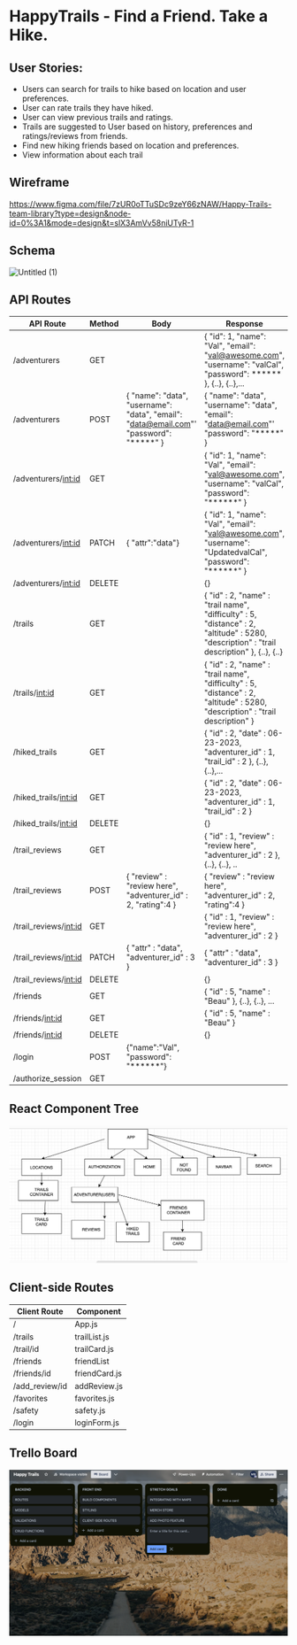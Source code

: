 # HappyTrails - Find a Friend. Take a Hike. 

## User Stories:
- Users can search for trails to hike based on location and user preferences.
- User can rate trails they have hiked.
- User can view previous trails and ratings.
- Trails are suggested to User based on history, preferences and ratings/reviews from friends.
- Find new hiking friends based on location and preferences. 
- View information about each trail

## Wireframe
https://www.figma.com/file/7zUR0oTTuSDc9zeY66zNAW/Happy-Trails-team-library?type=design&node-id=0%3A1&mode=design&t=slX3AmVv58niUTyR-1



## Schema
![Untitled (1)](https://github.com/rachelsteiner91/HappyTrails/assets/128323898/97128a69-8d55-4e34-a566-c89a23f67764)



## API Routes
| API Route                | Method | Body                                                                                   | Response                                                                                                                                                          |
|--------------------------|--------|----------------------------------------------------------------------------------------|-------------------------------------------------------------------------------------------------------------------------------------------------------------------|
| /adventurers             | GET    |                                                                                        | { "id": 1, "name": "Val", "email": "val@awesome.com", "username": "valCal", "password": ****** }, {..}, {..},...                                                  |
| /adventurers             | POST   | { "name": "data", "username": "data", "email": "data@email.com"' "password": "*****" } | { "name": "data", "username": "data", "email": "data@email.com"' "password": "*****" }                                                                            |
| /adventurers/<int:id>    | GET    |                                                                                        | { "id": 1, "name": "Val", "email": "val@awesome.com", "username": "valCal", "password": "******"  }                                                               |
| /adventurers/<int:id>    | PATCH  | { "attr":"data"}                                                                       | { "id": 1, "name": "Val", "email": "val@awesome.com", "username": "UpdatedvalCal", "password": "******"  }                                                        |
| /adventurers/<int:id>    | DELETE |                                                                                        | {}                                                                                                                                                                |
| /trails                  | GET    |                                                                                        | {     "id" : 2,     "name" : "trail name",     "difficulty" : 5,     "distance" : 2,     "altitude" : 5280,     "description" : "trail description" }, {..}, {..} |
| /trails/<int:id>         | GET    |                                                                                        | {     "id" : 2,     "name" : "trail name",     "difficulty" : 5,     "distance" : 2,     "altitude" : 5280,     "description" : "trail description" }             |
| /hiked_trails            | GET    |                                                                                        | {     "id" : 2,     "date" : 06-23-2023,     "adventurer_id" : 1,     "trail_id" : 2 }, {..}, {..},...                                                            |
| /hiked_trails/<int:id>   | GET    |                                                                                        | {     "id" : 2,     "date" : 06-23-2023,     "adventurer_id" : 1,     "trail_id" : 2 }                                                                            |
| /hiked_trails/<int:id>   | DELETE |                                                                                        | {}                                                                                                                                                                |
| /trail_reviews           | GET    |                                                                                        | {     "id" : 1,     "review" : "review here",     "adventurer_id" : 2 }, {..}, {..}, ..                                                                           |
| /trail_reviews           | POST   | {     "review" : "review here",     "adventurer_id" : 2, "rating":4  }                 | {     "review" : "review here",     "adventurer_id" : 2, "rating":4  }                                                                                            |
| /trail_reviews/<int:id>  | GET    |                                                                                        | {     "id" : 1,     "review" : "review here",     "adventurer_id" : 2 }                                                                                           |
| /trail_reviews/<int:id>  | PATCH  | { "attr" : "data",     "adventurer_id" : 3 }                                           | { "attr" : "data",     "adventurer_id" : 3 }                                                                                                                      |
| /trail_reviews/<int:id>  | DELETE |                                                                                        | {}                                                                                                                                                                |
| /friends                 | GET    |                                                                                        | {     "id" : 5,     "name" : "Beau" }, {..}, {..}, ...                                                                                                            |
| /friends/<int:id>        | GET    |                                                                                        | {     "id" : 5,     "name" : "Beau" }                                                                                                                             |
| /friends/<int:id>        | DELETE |                                                                                        | {}                                                                                                                                                                |
|/login | POST | {"name":"Val", "password": "******"} |  |
|/authorize_session | GET | | |

## React Component Tree
<img src='./react-tree.png' alt="React Tree">

## Client-side Routes
| Client Route   | Component     |
|----------------|---------------|
| /              | App.js        |
| /trails        | trailList.js  |
| /trail/id      | trailCard.js  |
| /friends       | friendList    |
| /friends/id    | friendCard.js |
| /add_review/id | addReview.js  |
| /favorites     | favorites.js  |
| /safety        | safety.js     |
| /login         | loginForm.js  |

## Trello Board
<img src='./Trello.png' alt='Trello'>
